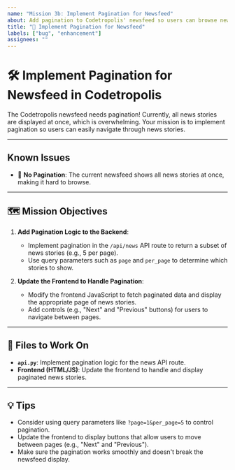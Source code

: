 ```yaml
---
name: "Mission 3b: Implement Pagination for Newsfeed"
about: Add pagination to Codetropolis' newsfeed so users can browse news in pages.
title: "🔧 Implement Pagination for Newsfeed"
labels: ["bug", "enhancement"]
assignees: ""
---
```



# 🛠️ Implement Pagination for Newsfeed in Codetropolis

The Codetropolis newsfeed needs pagination! Currently, all news stories are displayed at once, which is overwhelming. Your mission is to implement pagination so users can easily navigate through news stories.

---

## Known Issues

- 📄 **No Pagination**: The current newsfeed shows all news stories at once, making it hard to browse.

---

## 🗺️ Mission Objectives

1. **Add Pagination Logic to the Backend**:
   - Implement pagination in the `/api/news` API route to return a subset of news stories (e.g., 5 per page).
   - Use query parameters such as `page` and `per_page` to determine which stories to show.

2. **Update the Frontend to Handle Pagination**:
   - Modify the frontend JavaScript to fetch paginated data and display the appropriate page of news stories.
   - Add controls (e.g., "Next" and "Previous" buttons) for users to navigate between pages.

---

## 📂 Files to Work On

- **`api.py`**: Implement pagination logic for the news API route.
- **Frontend (HTML/JS)**: Update the frontend to handle and display paginated news stories.

---

## 💡 Tips

- Consider using query parameters like `?page=1&per_page=5` to control pagination.
- Update the frontend to display buttons that allow users to move between pages (e.g., "Next" and "Previous").
- Make sure the pagination works smoothly and doesn't break the newsfeed display.

